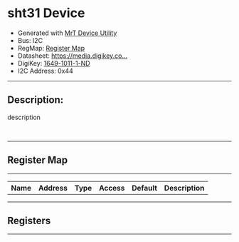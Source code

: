 
<h1>sht31 Device</h1>
<ul>
  <li> Generated with <a href="https://github.com/uprev-mrt/mrtutils/wiki/mrt-device">MrT Device Utility</a> </li>
  <li> Bus:  I2C</li>
  <li> RegMap: <a href="Regmap.html">Register Map</a>
  <li>Datasheet: <a href="https://media.digikey.com/pdf/Data%20Sheets/Sensirion%20PDFs/HT_DS_SHT3x_DIS.pdf">https://media.digikey.co...</a> </li>
  <li> DigiKey: <a href="https://www.digikey.com/products/en?KeyWords=1649-1011-1-ND">1649-1011-1-ND</a></li>
  <li> I2C Address: 0x44</li>
</ul>
<hr/>
<h2>Description: </h2>
<p>description</p>

<!--*user-block-description-start*-->

<!--*user-block-description-end*-->
<br/>


<hr class="section">
<h2 class="right"> Register Map</h2>
<hr class="thick">

<table class="fields">
    <tr>
        <th>Name</th>
        <th>Address</th>
        <th>Type</th>
        <th>Access</th>
        <th>Default</th>
        <th>Description</th>
    </tr>

</table>



<hr class="section">
<h2 class="right"> Registers</h2>
<hr class="thick">


